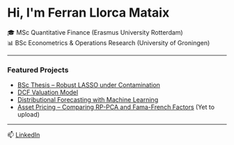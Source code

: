 # Hi, I'm Ferran Llorca Mataix 

🎓 MSc Quantitative Finance (Erasmus University Rotterdam)  
📊 BSc Econometrics & Operations Research (University of Groningen)

---

### Featured Projects
- [BSc Thesis – Robust LASSO under Contamination](https://github.com/FLLC/bsc-thesis-robust-lasso)
- [DCF Valuation Model](https://github.com/FLLC/dcf-valuation-api)
- [Distributional Forecasting with Machine Learning](https://github.com/FLLC/distributional-forecasting-with-machine-learning)
- [Asset Pricing – Comparing RP-PCA and Fama-French Factors](https://github.com/FLLC/empirical-asset-pricing) (Yet to upload)


---

📫 [LinkedIn](https://www.linkedin.com/in/ferranllorcamataix/)
